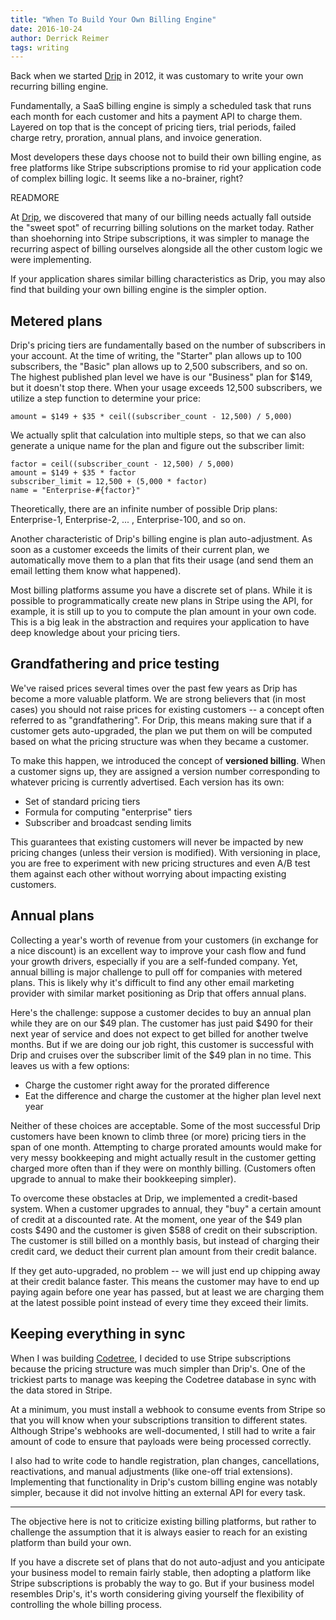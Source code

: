 ```yaml
---
title: "When To Build Your Own Billing Engine"
date: 2016-10-24
author: Derrick Reimer
tags: writing
---
```


Back when we started [Drip](https://www.drip.co) in 2012, it was customary to write your own recurring billing engine.

Fundamentally, a SaaS billing engine is simply a scheduled task that runs each month for each customer and hits a payment API to charge them. Layered on top that is the concept of pricing tiers, trial periods, failed charge retry, proration, annual plans, and invoice generation.

Most developers these days choose not to build their own billing engine, as free platforms like Stripe subscriptions promise to rid your application code of complex billing logic. It seems like a no-brainer, right?

READMORE

At [Drip](https://www.drip.co), we discovered that many of our billing needs actually fall outside the "sweet spot" of recurring billing solutions on the market today. Rather than shoehorning into Stripe subscriptions, it was simpler to manage the recurring aspect of billing ourselves alongside all the other custom logic we were implementing.

If your application shares similar billing characteristics as Drip, you may also find that building your own billing engine is the simpler option.

## Metered plans

Drip's pricing tiers are fundamentally based on the number of subscribers in your account. At the time of writing, the "Starter" plan allows up to 100 subscribers, the "Basic" plan allows up to 2,500 subscribers, and so on. The highest published plan level we have is our "Business" plan for $149, but it doesn't stop there. When your usage exceeds 12,500 subscribers, we utilize a step function to determine your price:

```
amount = $149 + $35 * ceil((subscriber_count - 12,500) / 5,000)
```

We actually split that calculation into multiple steps, so that we can also generate a unique name for the plan and figure out the subscriber limit:

```
factor = ceil((subscriber_count - 12,500) / 5,000)
amount = $149 + $35 * factor
subscriber_limit = 12,500 + (5,000 * factor)
name = "Enterprise-#{factor}"
```

Theoretically, there are an infinite number of possible Drip plans: Enterprise-1, Enterprise-2, ... , Enterprise-100, and so on.

Another characteristic of Drip's billing engine is plan auto-adjustment. As soon as a customer exceeds the limits of their current plan, we automatically move them to a plan that fits their usage (and send them an email letting them know what happened).

Most billing platforms assume you have a discrete set of plans. While it is possible to programmatically create new plans in Stripe using the API, for example, it is still up to you to compute the plan amount in your own code. This is a big leak in the abstraction and requires your application to have deep knowledge about your pricing tiers.

## Grandfathering and price testing

We've raised prices several times over the past few years as Drip has become a more valuable platform. We are strong believers that (in most cases) you should not raise prices for existing customers -- a concept often referred to as "grandfathering". For Drip, this means making sure that if a customer gets auto-upgraded, the plan we put them on will be computed based on what the pricing structure was when they became a customer.

To make this happen, we introduced the concept of **versioned billing**. When a customer signs up, they are assigned a version number corresponding to whatever pricing is currently advertised. Each version has its own:

- Set of standard pricing tiers
- Formula for computing "enterprise" tiers
- Subscriber and broadcast sending limits

This guarantees that existing customers will never be impacted by new pricing changes (unless their version is modified). With versioning in place, you are free to experiment with new pricing structures and even A/B test them against each other without worrying about impacting existing customers.

## Annual plans

Collecting a year's worth of revenue from your customers (in exchange for a nice discount) is an excellent way to improve your cash flow and fund your growth drivers, especially if you are a self-funded company. Yet, annual billing is major challenge to pull off for companies with metered plans. This is likely why it's difficult to find any other email marketing provider with similar market positioning as Drip that offers annual plans.

Here's the challenge: suppose a customer decides to buy an annual plan while they are on our $49 plan. The customer has just paid $490 for their next year of service and does not expect to get billed for another twelve months. But if we are doing our job right, this customer is successful with Drip and cruises over the subscriber limit of the $49 plan in no time. This leaves us with a few options:

- Charge the customer right away for the prorated difference
- Eat the difference and charge the customer at the higher plan level next year

Neither of these choices are acceptable. Some of the most successful Drip customers have been known to climb three (or more) pricing tiers in the span of one month. Attempting to charge prorated amounts would make for very messy bookkeeping and might actually result in the customer getting charged more often than if they were on monthly billing. (Customers often upgrade to annual to make their bookkeeping simpler).

To overcome these obstacles at Drip, we implemented a credit-based system. When a customer upgrades to annual, they "buy" a certain amount of credit at a discounted rate. At the moment, one year of the $49 plan costs $490 and the customer is given $588 of credit on their subscription. The customer is still billed on a monthly basis, but instead of charging their credit card, we deduct their current plan amount from their credit balance.

If they get auto-upgraded, no problem -- we will just end up chipping away at their credit balance faster. This means the customer may have to end up paying again before one year has passed, but at least we are charging them at the latest possible point instead of every time they exceed their limits.

## Keeping everything in sync

When I was building [Codetree](https://codetree.com), I decided to use Stripe subscriptions because the pricing structure was much simpler than Drip's. One of the trickiest parts to manage was keeping the Codetree database in sync with the data stored in Stripe.

At a minimum, you must install a webhook to consume events from Stripe so that you will know when your subscriptions transition to different states. Although Stripe's webhooks are well-documented, I still had to write a fair amount of code to ensure that payloads were being processed correctly.

I also had to write code to handle registration, plan changes, cancellations, reactivations, and manual adjustments (like one-off trial extensions). Implementing that functionality in Drip's custom billing engine was notably simpler, because it did not involve hitting an external API for every task.

---

The objective here is not to criticize existing billing platforms, but rather to challenge the assumption that it is always easier to reach for an existing platform than build your own.

If you have a discrete set of plans that do not auto-adjust and you anticipate your business model to remain fairly stable, then adopting a platform like Stripe subscriptions is probably the way to go. But if your business model resembles Drip's, it's worth considering giving yourself the flexibility of controlling the whole billing process.

